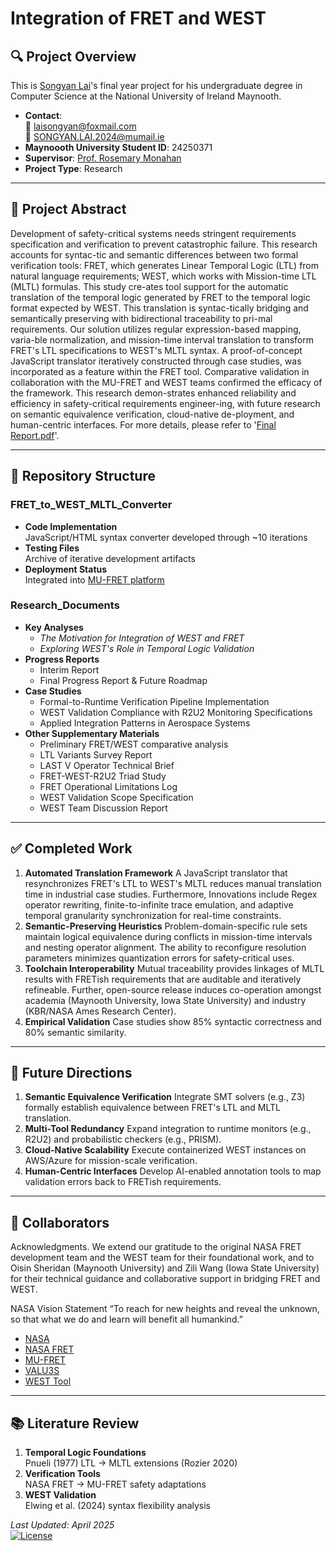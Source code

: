 # Integration of FRET and WEST

## 🔍 Project Overview

This is [Songyan Lai](https://songyanlai.github.io/)'s final year project for his undergraduate degree in Computer Science at the National University of Ireland Maynooth.

- **Contact**:  
  📧 laisongyan@foxmail.com  
  📧 SONGYAN.LAI.2024@mumail.ie
- **Maynoooth University Student ID**: 24250371
- **Supervisor**: [Prof. Rosemary Monahan](https://www.maynoothuniversity.ie/faculty-science-engineering/our-people/rosemary-monahan)
- **Project Type**: Research

---

## 🎯 Project Abstract

Development of safety-critical systems needs stringent requirements specification and verification to prevent catastrophic failure. This research accounts for syntac-tic and semantic differences between two formal verification tools: FRET, which generates Linear Temporal Logic (LTL) from natural language requirements; WEST, which works with Mission-time LTL (MLTL) formulas. This study cre-ates tool support for the automatic translation of the temporal logic generated by FRET to the temporal logic format expected by WEST. This translation is syntac-tically bridging and semantically preserving with bidirectional traceability to pri-mal requirements. Our solution utilizes regular expression-based mapping, varia-ble normalization, and mission-time interval translation to transform FRET's LTL specifications to WEST's MLTL syntax. A proof-of-concept JavaScript translator iteratively constructed through case studies, was incorporated as a feature within the FRET tool. Comparative validation in collaboration with the MU-FRET and WEST teams confirmed the efficacy of the framework. This research demon-strates enhanced reliability and efficiency in safety-critical requirements engineer-ing, with future research on semantic equivalence verification, cloud-native de-ployment, and human-centric interfaces. For more details, please refer to '[Final Report.pdf](https://github.com/SongyanLai/Integrating-FRET-and-WEST/blob/main/Final%20Report.pdf)'.

---

## 📂 Repository Structure

### FRET_to_WEST_MLTL_Converter

- **Code Implementation**  
  JavaScript/HTML syntax converter developed through ~10 iterations
- **Testing Files**  
  Archive of iterative development artifacts
- **Deployment Status**  
  Integrated into [MU-FRET platform](https://github.com/valu3s-mu/mu-fret)

### Research_Documents

- **Key Analyses**
  - _The Motivation for Integration of WEST and FRET_
  - _Exploring WEST's Role in Temporal Logic Validation_
- **Progress Reports**
  - Interim Report
  - Final Progress Report & Future Roadmap
- **Case Studies**
  - Formal-to-Runtime Verification Pipeline Implementation
  - WEST Validation Compliance with R2U2 Monitoring Specifications
  - Applied Integration Patterns in Aerospace Systems
- **Other Supplementary Materials**
  - Preliminary FRET/WEST comparative analysis
  - LTL Variants Survey Report
  - LAST V Operator Technical Brief
  - FRET-WEST-R2U2 Triad Study
  - FRET Operational Limitations Log
  - WEST Validation Scope Specification
  - WEST Team Discussion Report

---

## ✅ Completed Work

1. **Automated Translation Framework**
   A JavaScript translator that resynchronizes FRET's LTL to WEST's MLTL reduces manual translation time in industrial case studies. Furthermore, Innovations include Regex operator rewriting, finite-to-infinite trace emulation, and adaptive temporal granularity synchronization for real-time constraints.
2. **Semantic-Preserving Heuristics**
   Problem-domain-specific rule sets maintain logical equivalence during conflicts in mission-time intervals and nesting operator alignment. The ability to reconfigure resolution parameters minimizes quantization errors for safety-critical uses.
3. **Toolchain Interoperability**
   Mutual traceability provides linkages of MLTL results with FRETish requirements that are auditable and iteratively refineable. Further, open-source release induces co-operation amongst academia (Maynooth University, Iowa State University) and industry (KBR/NASA Ames Research Center).
4. **Empirical Validation**
   Case studies show 85% syntactic correctness and 80% semantic similarity.

---

## 🔮 Future Directions

1. **Semantic Equivalence Verification**
   Integrate SMT solvers (e.g., Z3) formally establish equivalence between FRET's LTL and MLTL translation.
2. **Multi-Tool Redundancy**
   Expand integration to runtime monitors (e.g., R2U2) and probabilistic checkers (e.g., PRISM).
3. **Cloud-Native Scalability**
   Execute containerized WEST instances on AWS/Azure for mission-scale verification.
4. **Human-Centric Interfaces**
   Develop AI-enabled annotation tools to map validation errors back to FRETish requirements.

---

## 🔗 Collaborators

Acknowledgments. We extend our gratitude to the original NASA FRET development team and the WEST team for their foundational work, and to Oisin Sheridan (Maynooth University) and Zili Wang (Iowa State University) for their technical guidance and collaborative support in bridging FRET and WEST.

NASA Vision Statement “To reach for new heights and reveal the unknown, so that what we do and learn will benefit all humankind.”

- [NASA](https://www.nasa.gov/)
- [NASA FRET](https://github.com/NASA-SW-VnV/fret)
- [MU-FRET](https://github.com/valu3s-mu/mu-fret)
- [VALU3S](https://repo.valu3s.eu/)
- [WEST Tool](https://github.com/zwang271/WEST)

---

## 📚 Literature Review

1. **Temporal Logic Foundations**  
   Pnueli (1977) LTL → MLTL extensions (Rozier 2020)
2. **Verification Tools**  
   NASA FRET → MU-FRET safety adaptations
3. **WEST Validation**  
   Elwing et al. (2024) syntax flexibility analysis

_Last Updated: April 2025_  
[![License](https://img.shields.io/badge/License-MIT-blue.svg)](https://opensource.org/licenses/MIT)
